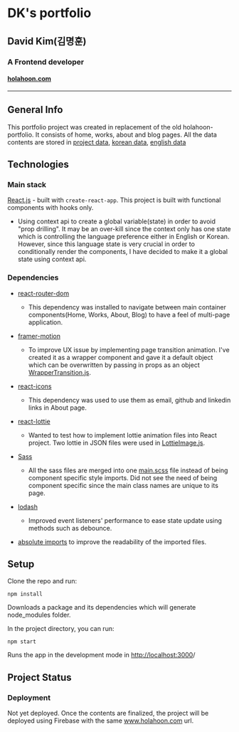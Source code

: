 # DK's portfolio
## David Kim(김명훈) 
### A Frontend developer
#### [holahoon.com](https://holahoon.com/)
---

## General Info
This portfolio project was created in replacement of the old holahoon-portfolio. It consists of home, works, about and blog pages. All the data contents are stored in [project data](./src/components/data/dkData.js), [korean data](./src/components/data/dataInKorean.js), [english data](./src/components/data/dataInEnglish.js)

## Technologies

### Main stack
 [React.js](https://reactjs.org/) - built with `create-react-app`. This project is built with functional components with hooks only.
 - Using context api to create a global variable(state) in order to avoid "prop drilling". It may be an over-kill since the context only has one state which is controlling the language preference either in English or Korean. However, since this language state is very crucial in order to conditionally render the components, I have decided to make it a global state using context api.

### Dependencies
- [react-router-dom](https://reactrouter.com/web/guides/quick-start)
  - This dependency was installed to navigate between main container components(Home, Works, About, Blog) to have a feel of multi-page application.
- [framer-motion](https://www.framer.com/motion/)
  - To improve UX issue by implementing page transition animation. I've created it as a wrapper component and gave it a default object which can be overwritten by passing in props as an object [WrapperTransition.js](./src/components/wrapperContainerTransition/WrapperTransition.js).
- [react-icons](https://react-icons.github.io/react-icons/)
  - This dependency was used to use them as email, github and linkedin links in About page.
- [react-lottie](https://github.com/chenqingspring/react-lottie#readme)
  - Wanted to test how to implement lottie animation files into React project. Two lottie in JSON files were used in [LottieImage.js](./src/components/lottieImage/LottieImage.js).
- [Sass](https://sass-lang.com/)
  - All the sass files are merged into one [main.scss](./src/style/main.scss) file instead of being component specific style imports. Did not see the need of being component specific since the main class names are unique to its page.
- [lodash](https://lodash.com/)
  - Improved event listeners' performance to ease state update using methods such as debounce.

- [absolute imports](https://create-react-app.dev/docs/importing-a-component/) to improve the readability of the imported files.

## Setup
Clone the repo and run:
```
npm install
```
Downloads a package and its dependencies which will generate node_modules folder.

In the project directory, you can run:

```
npm start
```
Runs the app in the development mode in [http://localhost:3000](http://localhost:3000)/

## Project Status

### Deployment
Not yet deployed. Once the contents are finalized, the project will be deployed using Firebase with the same www.holahoon.com url.
